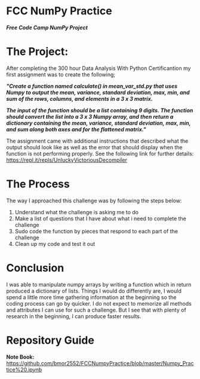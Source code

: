 # FCC NumPy Practice
***Free Code Camp NumPy Project***

# The Project:
After completing the 300 hour Data Analysis With Python Certificantion my first assignment was to create the following;

***"Create a function named calculate() in mean_var_std.py that uses Numpy to output the mean, variance, standard deviation, max, min, and sum of the rows, columns, and elements in a 3 x 3 matrix.***

***The input of the function should be a list containing 9 digits. The function should convert the list into a 3 x 3 Numpy array, and then return a dictionary containing the mean, variance, standard deviation, max, min, and sum along both axes and for the flattened matrix."***

The assignment came with additional instructions that described what the output should look like as well as the error that should display when the function is not performing properly. See the following link for further details: https://repl.it/repls/UnluckyVictoriousDecompiler

# The Process
The way I approached this challenge was by following the steps below:

1. Understand what the challenge is asking me to do
2. Make a list of questions that I have about what i need to complete the challenge
3. Sudo code the function by pieces that respond to each part of the challenge
4. Clean up my code and test it out

# Conclusion
I was able to manipulate numpy arrays by writing a function which in return produced a dictionary of lists. Things I would do differently are, I would spend a little more time gathering information at the beginning so the coding process can go by quicker. I do not expect to memorize all methods and attributes I can use for such a challenge. But I see that with plenty of research in the beginning, I can produce faster results.  

# Repository Guide
**Note Book:** https://github.com/bmor2552/FCCNumpyPractice/blob/master/Numpy_Practice%20.ipynb
